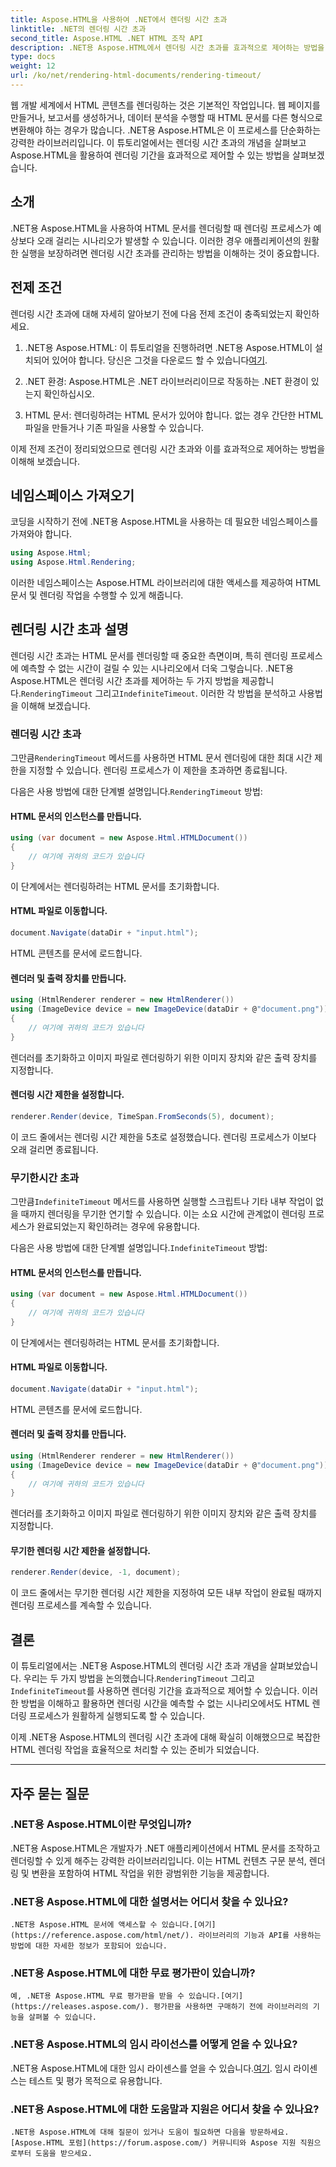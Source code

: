 ```yaml
---
title: Aspose.HTML을 사용하여 .NET에서 렌더링 시간 초과
linktitle: .NET의 렌더링 시간 초과
second_title: Aspose.HTML .NET HTML 조작 API
description: .NET용 Aspose.HTML에서 렌더링 시간 초과를 효과적으로 제어하는 방법을 알아보세요. 렌더링 옵션을 살펴보고 원활한 HTML 문서 렌더링을 보장하세요.
type: docs
weight: 12
url: /ko/net/rendering-html-documents/rendering-timeout/
---
```


웹 개발 세계에서 HTML 콘텐츠를 렌더링하는 것은 기본적인 작업입니다. 웹 페이지를 만들거나, 보고서를 생성하거나, 데이터 분석을 수행할 때 HTML 문서를 다른 형식으로 변환해야 하는 경우가 많습니다. .NET용 Aspose.HTML은 이 프로세스를 단순화하는 강력한 라이브러리입니다. 이 튜토리얼에서는 렌더링 시간 초과의 개념을 살펴보고 Aspose.HTML을 활용하여 렌더링 기간을 효과적으로 제어할 수 있는 방법을 살펴보겠습니다.

## 소개

.NET용 Aspose.HTML을 사용하여 HTML 문서를 렌더링할 때 렌더링 프로세스가 예상보다 오래 걸리는 시나리오가 발생할 수 있습니다. 이러한 경우 애플리케이션의 원활한 실행을 보장하려면 렌더링 시간 초과를 관리하는 방법을 이해하는 것이 중요합니다.

## 전제 조건

렌더링 시간 초과에 대해 자세히 알아보기 전에 다음 전제 조건이 충족되었는지 확인하세요.

1.  .NET용 Aspose.HTML: 이 튜토리얼을 진행하려면 .NET용 Aspose.HTML이 설치되어 있어야 합니다. 당신은 그것을 다운로드 할 수 있습니다[여기](https://releases.aspose.com/html/net/).

2. .NET 환경: Aspose.HTML은 .NET 라이브러리이므로 작동하는 .NET 환경이 있는지 확인하십시오.

3. HTML 문서: 렌더링하려는 HTML 문서가 있어야 합니다. 없는 경우 간단한 HTML 파일을 만들거나 기존 파일을 사용할 수 있습니다.

이제 전제 조건이 정리되었으므로 렌더링 시간 초과와 이를 효과적으로 제어하는 방법을 이해해 보겠습니다.

## 네임스페이스 가져오기

코딩을 시작하기 전에 .NET용 Aspose.HTML을 사용하는 데 필요한 네임스페이스를 가져와야 합니다.

```csharp
using Aspose.Html;
using Aspose.Html.Rendering;
```

이러한 네임스페이스는 Aspose.HTML 라이브러리에 대한 액세스를 제공하여 HTML 문서 및 렌더링 작업을 수행할 수 있게 해줍니다.

## 렌더링 시간 초과 설명

 렌더링 시간 초과는 HTML 문서를 렌더링할 때 중요한 측면이며, 특히 렌더링 프로세스에 예측할 수 없는 시간이 걸릴 수 있는 시나리오에서 더욱 그렇습니다. .NET용 Aspose.HTML은 렌더링 시간 초과를 제어하는 두 가지 방법을 제공합니다.`RenderingTimeout` 그리고`IndefiniteTimeout`. 이러한 각 방법을 분석하고 사용법을 이해해 보겠습니다.

### 렌더링 시간 초과

 그만큼`RenderingTimeout` 메서드를 사용하면 HTML 문서 렌더링에 대한 최대 시간 제한을 지정할 수 있습니다. 렌더링 프로세스가 이 제한을 초과하면 종료됩니다.

 다음은 사용 방법에 대한 단계별 설명입니다.`RenderingTimeout` 방법:

#### HTML 문서의 인스턴스를 만듭니다.

   ```csharp
   using (var document = new Aspose.Html.HTMLDocument())
   {
       // 여기에 귀하의 코드가 있습니다
   }
   ```

   이 단계에서는 렌더링하려는 HTML 문서를 초기화합니다.

#### HTML 파일로 이동합니다.

   ```csharp
   document.Navigate(dataDir + "input.html");
   ```

   HTML 콘텐츠를 문서에 로드합니다.

#### 렌더러 및 출력 장치를 만듭니다.

   ```csharp
   using (HtmlRenderer renderer = new HtmlRenderer())
   using (ImageDevice device = new ImageDevice(dataDir + @"document.png"))
   {
       // 여기에 귀하의 코드가 있습니다
   }
   ```

   렌더러를 초기화하고 이미지 파일로 렌더링하기 위한 이미지 장치와 같은 출력 장치를 지정합니다.

#### 렌더링 시간 제한을 설정합니다.

   ```csharp
   renderer.Render(device, TimeSpan.FromSeconds(5), document);
   ```

   이 코드 줄에서는 렌더링 시간 제한을 5초로 설정했습니다. 렌더링 프로세스가 이보다 오래 걸리면 종료됩니다.

### 무기한시간 초과

 그만큼`IndefiniteTimeout` 메서드를 사용하면 실행할 스크립트나 기타 내부 작업이 없을 때까지 렌더링을 무기한 연기할 수 있습니다. 이는 소요 시간에 관계없이 렌더링 프로세스가 완료되었는지 확인하려는 경우에 유용합니다.

 다음은 사용 방법에 대한 단계별 설명입니다.`IndefiniteTimeout` 방법:

#### HTML 문서의 인스턴스를 만듭니다.

   ```csharp
   using (var document = new Aspose.Html.HTMLDocument())
   {
       // 여기에 귀하의 코드가 있습니다
   }
   ```

   이 단계에서는 렌더링하려는 HTML 문서를 초기화합니다.

#### HTML 파일로 이동합니다.

   ```csharp
   document.Navigate(dataDir + "input.html");
   ```

   HTML 콘텐츠를 문서에 로드합니다.

#### 렌더러 및 출력 장치를 만듭니다.

   ```csharp
   using (HtmlRenderer renderer = new HtmlRenderer())
   using (ImageDevice device = new ImageDevice(dataDir + @"document.png"))
   {
       // 여기에 귀하의 코드가 있습니다
   }
   ```

   렌더러를 초기화하고 이미지 파일로 렌더링하기 위한 이미지 장치와 같은 출력 장치를 지정합니다.

#### 무기한 렌더링 시간 제한을 설정합니다.

   ```csharp
   renderer.Render(device, -1, document);
   ```

   이 코드 줄에서는 무기한 렌더링 시간 제한을 지정하여 모든 내부 작업이 완료될 때까지 렌더링 프로세스를 계속할 수 있습니다.

## 결론

 이 튜토리얼에서는 .NET용 Aspose.HTML의 렌더링 시간 초과 개념을 살펴보았습니다. 우리는 두 가지 방법을 논의했습니다.`RenderingTimeout` 그리고`IndefiniteTimeout`를 사용하면 렌더링 기간을 효과적으로 제어할 수 있습니다. 이러한 방법을 이해하고 활용하면 렌더링 시간을 예측할 수 없는 시나리오에서도 HTML 렌더링 프로세스가 원활하게 실행되도록 할 수 있습니다.

이제 .NET용 Aspose.HTML의 렌더링 시간 초과에 대해 확실히 이해했으므로 복잡한 HTML 렌더링 작업을 효율적으로 처리할 수 있는 준비가 되었습니다.

---

## 자주 묻는 질문

### .NET용 Aspose.HTML이란 무엇입니까?
   .NET용 Aspose.HTML은 개발자가 .NET 애플리케이션에서 HTML 문서를 조작하고 렌더링할 수 있게 해주는 강력한 라이브러리입니다. 이는 HTML 컨텐츠 구문 분석, 렌더링 및 변환을 포함하여 HTML 작업을 위한 광범위한 기능을 제공합니다.

### .NET용 Aspose.HTML에 대한 설명서는 어디서 찾을 수 있나요?
    .NET용 Aspose.HTML 문서에 액세스할 수 있습니다.[여기](https://reference.aspose.com/html/net/). 라이브러리의 기능과 API를 사용하는 방법에 대한 자세한 정보가 포함되어 있습니다.

### .NET용 Aspose.HTML에 대한 무료 평가판이 있습니까?
    예, .NET용 Aspose.HTML 무료 평가판을 받을 수 있습니다.[여기](https://releases.aspose.com/). 평가판을 사용하면 구매하기 전에 라이브러리의 기능을 살펴볼 수 있습니다.

### .NET용 Aspose.HTML의 임시 라이선스를 어떻게 얻을 수 있나요?
   .NET용 Aspose.HTML에 대한 임시 라이센스를 얻을 수 있습니다.[여기](https://purchase.aspose.com/temporary-license/). 임시 라이센스는 테스트 및 평가 목적으로 유용합니다.

### .NET용 Aspose.HTML에 대한 도움말과 지원은 어디서 찾을 수 있나요?
    .NET용 Aspose.HTML에 대해 질문이 있거나 도움이 필요하면 다음을 방문하세요.[Aspose.HTML 포럼](https://forum.aspose.com/) 커뮤니티와 Aspose 지원 직원으로부터 도움을 받으세요.



